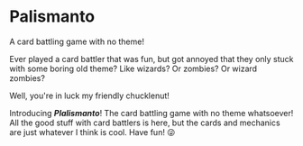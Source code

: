 # Palismanto
A card battling game with no theme!

Ever played a card battler that was fun, but got annoyed that they only stuck with some boring old theme? Like wizards? Or zombies? Or wizard zombies?

Well, you're in luck my friendly chucklenut!

Introducing **_Plalismanto_**! The card battling game with no theme whatsoever! All the good stuff with card battlers is here, but the cards and mechanics are just whatever I think is cool. Have fun! 😜